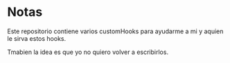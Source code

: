 # Notas

Este repositorio contiene varios customHooks para ayudarme a mi y aquien le sirva estos hooks.

Tmabien la idea es que yo no quiero volver a escribirlos.
